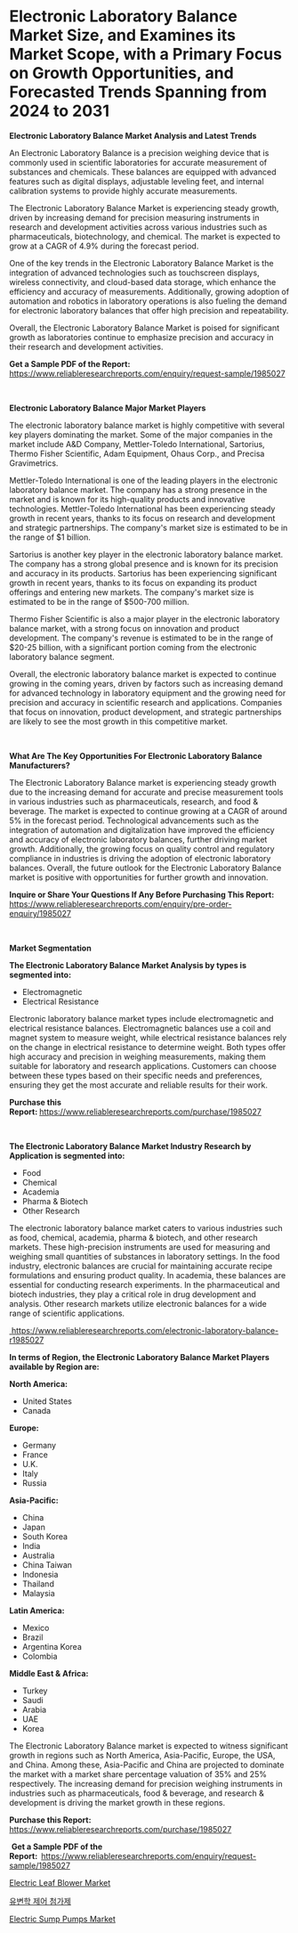 <p><h1>Electronic Laboratory Balance Market Size, and Examines its Market Scope, with a Primary Focus on Growth Opportunities, and Forecasted Trends Spanning from 2024 to 2031</h1></p><p><strong>Electronic Laboratory Balance Market Analysis and Latest Trends</strong></p>
<p><p>An Electronic Laboratory Balance is a precision weighing device that is commonly used in scientific laboratories for accurate measurement of substances and chemicals. These balances are equipped with advanced features such as digital displays, adjustable leveling feet, and internal calibration systems to provide highly accurate measurements.</p><p>The Electronic Laboratory Balance Market is experiencing steady growth, driven by increasing demand for precision measuring instruments in research and development activities across various industries such as pharmaceuticals, biotechnology, and chemical. The market is expected to grow at a CAGR of 4.9% during the forecast period.</p><p>One of the key trends in the Electronic Laboratory Balance Market is the integration of advanced technologies such as touchscreen displays, wireless connectivity, and cloud-based data storage, which enhance the efficiency and accuracy of measurements. Additionally, growing adoption of automation and robotics in laboratory operations is also fueling the demand for electronic laboratory balances that offer high precision and repeatability.</p><p>Overall, the Electronic Laboratory Balance Market is poised for significant growth as laboratories continue to emphasize precision and accuracy in their research and development activities.</p></p>
<p><strong>Get a Sample PDF of the Report:&nbsp;</strong> <a href="https://www.reliableresearchreports.com/enquiry/request-sample/1985027">https://www.reliableresearchreports.com/enquiry/request-sample/1985027</a></p>
<p>&nbsp;</p>
<p><strong>Electronic Laboratory Balance Major Market Players</strong></p>
<p><p>The electronic laboratory balance market is highly competitive with several key players dominating the market. Some of the major companies in the market include A&D Company, Mettler-Toledo International, Sartorius, Thermo Fisher Scientific, Adam Equipment, Ohaus Corp., and Precisa Gravimetrics.</p><p>Mettler-Toledo International is one of the leading players in the electronic laboratory balance market. The company has a strong presence in the market and is known for its high-quality products and innovative technologies. Mettler-Toledo International has been experiencing steady growth in recent years, thanks to its focus on research and development and strategic partnerships. The company's market size is estimated to be in the range of $1 billion.</p><p>Sartorius is another key player in the electronic laboratory balance market. The company has a strong global presence and is known for its precision and accuracy in its products. Sartorius has been experiencing significant growth in recent years, thanks to its focus on expanding its product offerings and entering new markets. The company's market size is estimated to be in the range of $500-700 million.</p><p>Thermo Fisher Scientific is also a major player in the electronic laboratory balance market, with a strong focus on innovation and product development. The company's revenue is estimated to be in the range of $20-25 billion, with a significant portion coming from the electronic laboratory balance segment.</p><p>Overall, the electronic laboratory balance market is expected to continue growing in the coming years, driven by factors such as increasing demand for advanced technology in laboratory equipment and the growing need for precision and accuracy in scientific research and applications. Companies that focus on innovation, product development, and strategic partnerships are likely to see the most growth in this competitive market.</p></p>
<p>&nbsp;</p>
<p><strong>What Are The Key Opportunities For Electronic Laboratory Balance Manufacturers?</strong></p>
<p><p>The Electronic Laboratory Balance market is experiencing steady growth due to the increasing demand for accurate and precise measurement tools in various industries such as pharmaceuticals, research, and food & beverage. The market is expected to continue growing at a CAGR of around 5% in the forecast period. Technological advancements such as the integration of automation and digitalization have improved the efficiency and accuracy of electronic laboratory balances, further driving market growth. Additionally, the growing focus on quality control and regulatory compliance in industries is driving the adoption of electronic laboratory balances. Overall, the future outlook for the Electronic Laboratory Balance market is positive with opportunities for further growth and innovation.</p></p>
<p><strong>Inquire or Share Your Questions If Any Before Purchasing This Report:</strong> <a href="https://www.reliableresearchreports.com/enquiry/pre-order-enquiry/1985027">https://www.reliableresearchreports.com/enquiry/pre-order-enquiry/1985027</a></p>
<p>&nbsp;</p>
<p><strong>Market Segmentation</strong></p>
<p><strong>The Electronic Laboratory Balance Market Analysis by types is segmented into:</strong></p>
<p><ul><li>Electromagnetic</li><li>Electrical Resistance</li></ul></p>
<p><p>Electronic laboratory balance market types include electromagnetic and electrical resistance balances. Electromagnetic balances use a coil and magnet system to measure weight, while electrical resistance balances rely on the change in electrical resistance to determine weight. Both types offer high accuracy and precision in weighing measurements, making them suitable for laboratory and research applications. Customers can choose between these types based on their specific needs and preferences, ensuring they get the most accurate and reliable results for their work.</p></p>
<p><strong>Purchase this Report:&nbsp;</strong><a href="https://www.reliableresearchreports.com/purchase/1985027">https://www.reliableresearchreports.com/purchase/1985027</a></p>
<p>&nbsp;</p>
<p><strong>The Electronic Laboratory Balance Market Industry Research by Application is segmented into:</strong></p>
<p><ul><li>Food</li><li>Chemical</li><li>Academia</li><li>Pharma & Biotech</li><li>Other Research</li></ul></p>
<p><p>The electronic laboratory balance market caters to various industries such as food, chemical, academia, pharma & biotech, and other research markets. These high-precision instruments are used for measuring and weighing small quantities of substances in laboratory settings. In the food industry, electronic balances are crucial for maintaining accurate recipe formulations and ensuring product quality. In academia, these balances are essential for conducting research experiments. In the pharmaceutical and biotech industries, they play a critical role in drug development and analysis. Other research markets utilize electronic balances for a wide range of scientific applications.</p></p>
<p><a href="https://www.reliableresearchreports.com/electronic-laboratory-balance-r1985027">&nbsp;https://www.reliableresearchreports.com/electronic-laboratory-balance-r1985027</a></p>
<p><strong>In terms of Region, the Electronic Laboratory Balance Market Players available by Region are:</strong></p>
<p>
    <p> <strong> North America: </strong>
        <ul>
            <li>United States</li>
            <li>Canada</li>
        </ul>
        </p> 
    <p> <strong> Europe: </strong>
        <ul>
            <li>Germany</li>
            <li>France</li>
            <li>U.K.</li>
            <li>Italy</li>
            <li>Russia</li>
        </ul>
        </p> 
    <p> <strong> Asia-Pacific: </strong>
        <ul>
            <li>China</li>
            <li>Japan</li>
            <li>South Korea</li>
            <li>India</li>
            <li>Australia</li>
            <li>China Taiwan</li>
            <li>Indonesia</li>
            <li>Thailand</li>
            <li>Malaysia</li>
        </ul>
        </p> 
    <p> <strong> Latin America: </strong>
        <ul>
            <li>Mexico</li>
            <li>Brazil</li>
            <li>Argentina Korea</li>
            <li>Colombia</li>
        </ul>
        </p> 
    <p> <strong> Middle East & Africa: </strong>
        <ul>
            <li>Turkey</li>
            <li>Saudi</li>
            <li>Arabia</li>
            <li>UAE</li>
            <li>Korea</li>
        </ul>
    </p>
    </p>
<p><p>The Electronic Laboratory Balance market is expected to witness significant growth in regions such as North America, Asia-Pacific, Europe, the USA, and China. Among these, Asia-Pacific and China are projected to dominate the market with a market share percentage valuation of 35% and 25% respectively. The increasing demand for precision weighing instruments in industries such as pharmaceuticals, food & beverage, and research & development is driving the market growth in these regions.</p></p>
<p><strong>Purchase this Report: </strong><a href="https://www.reliableresearchreports.com/purchase/1985027">https://www.reliableresearchreports.com/purchase/1985027</a></p>
<p>&nbsp;<strong>Get a Sample PDF of the Report:&nbsp;&nbsp;</strong><a href="https://www.reliableresearchreports.com/enquiry/request-sample/1985027">https://www.reliableresearchreports.com/enquiry/request-sample/1985027</a></p>
<p><strong></strong></p>
<p><p><a href="https://github.com/jodemen/Market-Research-Report-List-2/blob/main/electric-leaf-blower-market.md">Electric Leaf Blower Market</a></p><p><a href="https://github.com/wallacBahrtyinger567686/Market-Research-Report-List-1/blob/main/848402828566.md">유변학 제어 첨가제</a></p><p><a href="https://github.com/Sarissaschmalingtr6fz2739/Market-Research-Report-List-2/blob/main/electric-sump-pumps-market.md">Electric Sump Pumps Market</a></p></p>